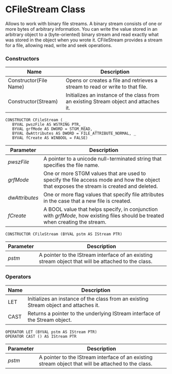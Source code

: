 # CFileStream Class

Allows to work with binary file streams. A binary stream consists of one or more bytes of arbitrary information. You can write the value stored in an arbitrary object to a (byte-oriented) binary stream and read exactly what was stored in the object when you wrote it. CFileStream provides a stream for a file, allowing read, write and seek operations.

### Constructors

| Name       | Description |
| ---------- | ----------- |
| Constructor(File Name) | Opens or creates a file and retrieves a stream to read or write to that file. |
| Constructor(Stream) | Initializes an instance of the class from an existing Stream object and attaches it. |

```
CONSTRUCTOR CFileStream ( _
   BYVAL pwszFile AS WSTRING PTR, _
   BYVAL grfMode AS DWORD = STGM_READ, _
   BYVAL dwAttributes AS DWORD = FILE_ATTRIBUTE_NORMAL, _
   BYVAL fCreate AS WINBOOL = FALSE)
```

| Parameter  | Description |
| ---------- | ----------- |
| *pwszFile* | A pointer to a unicode null-terminated string that specifies the file name. |
| *grfMode* | One or more STGM values that are used to specify the file access mode and how the object that exposes the stream is created and deleted. |
| *dwAttributes* | One or more flag values that specify file attributes in the case that a new file is created. |
| *fCreate* | A BOOL value that helps specify, in conjunction with *grfMode*, how existing files should be treated when creating the stream. |

```
CONSTRUCTOR CFileStream (BYVAL pstm AS IStream PTR)
```

| Parameter  | Description |
| ---------- | ----------- |
| *pstm* | A pointer to the IStream interface of an existing stream object that will be attached to the class. |

### Operators

| Name       | Description |
| ---------- | ----------- |
| LET | Initializes an instance of the class from an existing Stream object and attaches it. |
| CAST | Returns a pointer to the underlying IStream interface of the Stream object. |

```
OPERATOR LET (BYVAL pstm AS IStream PTR)
OPERATOR CAST () AS IStream PTR
```

| Parameter  | Description |
| ---------- | ----------- |
| *pstm* | A pointer to the IStream interface of an existing stream object that will be attached to the class. |
